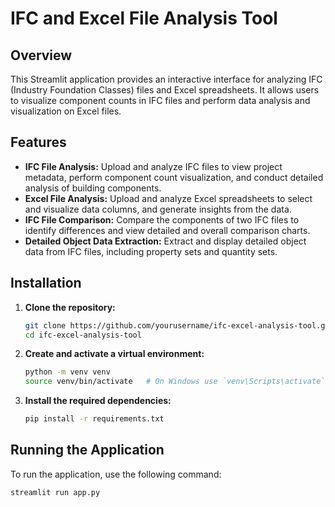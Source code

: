 # IFC and Excel File Analysis Tool

## Overview

This Streamlit application provides an interactive interface for analyzing IFC (Industry Foundation Classes) files and Excel spreadsheets. It allows users to visualize component counts in IFC files and perform data analysis and visualization on Excel files.

## Features

- **IFC File Analysis:** Upload and analyze IFC files to view project metadata, perform component count visualization, and conduct detailed analysis of building components.
- **Excel File Analysis:** Upload and analyze Excel spreadsheets to select and visualize data columns, and generate insights from the data.
- **IFC File Comparison:** Compare the components of two IFC files to identify differences and view detailed and overall comparison charts.
- **Detailed Object Data Extraction:** Extract and display detailed object data from IFC files, including property sets and quantity sets.

## Installation

1. **Clone the repository:**
    ```sh
    git clone https://github.com/yourusername/ifc-excel-analysis-tool.git
    cd ifc-excel-analysis-tool
    ```

2. **Create and activate a virtual environment:**
    ```sh
    python -m venv venv
    source venv/bin/activate   # On Windows use `venv\Scripts\activate`
    ```

3. **Install the required dependencies:**
    ```sh
    pip install -r requirements.txt
    ```

## Running the Application

To run the application, use the following command:
```sh
streamlit run app.py
